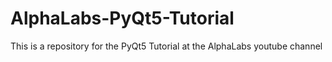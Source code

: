 # AlphaLabs-PyQt5-Tutorial
 This is a repository for the PyQt5 Tutorial at the AlphaLabs youtube channel
